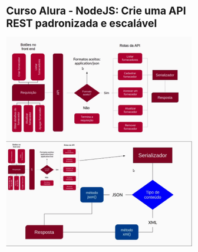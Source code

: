 # Curso Alura - NodeJS: Crie uma API REST padronizada e escalável

![imagem do API](./api-petshop.PNG)
![imagem do API](./api-petshop2.PNG)